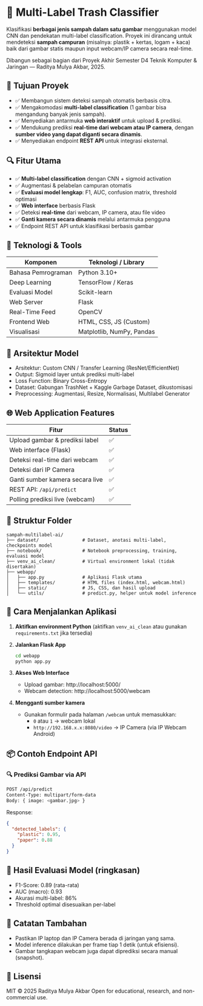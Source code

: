 # 🧠 Multi-Label Trash Classifier

Klasifikasi **berbagai jenis sampah dalam satu gambar** menggunakan model CNN dan pendekatan multi-label classification. Proyek ini dirancang untuk mendeteksi **sampah campuran** (misalnya: plastik + kertas, logam + kaca) baik dari gambar statis maupun input webcam/IP camera secara real-time.

Dibangun sebagai bagian dari Proyek Akhir Semester D4 Teknik Komputer & Jaringan — Raditya Mulya Akbar, 2025.

## 🎯 Tujuan Proyek

* ✅ Membangun sistem deteksi sampah otomatis berbasis citra.
* ✅ Mengakomodasi **multi-label classification** (1 gambar bisa mengandung banyak jenis sampah).
* ✅ Menyediakan antarmuka **web interaktif** untuk upload & prediksi.
* ✅ Mendukung prediksi **real-time dari webcam atau IP camera**, dengan **sumber video yang dapat diganti secara dinamis**.
* ✅ Menyediakan endpoint **REST API** untuk integrasi eksternal.

## 🔍 Fitur Utama

* ✅ **Multi-label classification** dengan CNN + sigmoid activation
* ✅ Augmentasi & pelabelan campuran otomatis
* ✅ **Evaluasi model lengkap**: F1, AUC, confusion matrix, threshold optimasi
* ✅ **Web interface** berbasis Flask
* ✅ Deteksi **real-time** dari webcam, IP camera, atau file video
* ✅ **Ganti kamera secara dinamis** melalui antarmuka pengguna
* ✅ Endpoint REST API untuk klasifikasi berbasis gambar

## 🧪 Teknologi & Tools

| Komponen | Teknologi / Library |
|----------|-------------------|
| Bahasa Pemrograman | Python 3.10+ |
| Deep Learning | TensorFlow / Keras |
| Evaluasi Model | Scikit-learn |
| Web Server | Flask |
| Real-Time Feed | OpenCV |
| Frontend Web | HTML, CSS, JS (Custom) |
| Visualisasi | Matplotlib, NumPy, Pandas |

## 🧠 Arsitektur Model

* Arsitektur: Custom CNN / Transfer Learning (ResNet/EfficientNet)
* Output: Sigmoid layer untuk prediksi multi-label
* Loss Function: Binary Cross-Entropy
* Dataset: Gabungan TrashNet + Kaggle Garbage Dataset, dikustomisasi
* Preprocessing: Augmentasi, Resize, Normalisasi, Multilabel Generator

## 🌐 Web Application Features

| Fitur | Status |
|-------|--------|
| Upload gambar & prediksi label | ✅ |
| Web interface (Flask) | ✅ |
| Deteksi real-time dari webcam | ✅ |
| Deteksi dari IP Camera | ✅ |
| Ganti sumber kamera secara live | ✅ |
| REST API: `/api/predict` | ✅ |
| Polling prediksi live (webcam) | ✅ |

## 🧰 Struktur Folder

```
sampah-multilabel-ai/
├── dataset/                # Dataset, anotasi multi-label, checkpoints model
├── notebook/               # Notebook preprocessing, training, evaluasi model
├── venv_ai_clean/          # Virtual environment lokal (tidak disertakan)
├── webapp/
│   ├── app.py              # Aplikasi Flask utama
│   ├── templates/          # HTML files (index.html, webcam.html)
│   ├── static/             # JS, CSS, dan hasil upload
│   └── utils/              # predict.py, helper untuk model inference
```

## 🚀 Cara Menjalankan Aplikasi

1. **Aktifkan environment Python** (aktifkan `venv_ai_clean` atau gunakan `requirements.txt` jika tersedia)

2. **Jalankan Flask App**
   ```bash
   cd webapp
   python app.py
   ```

3. **Akses Web Interface**
   * Upload gambar: http://localhost:5000/
   * Webcam detection: http://localhost:5000/webcam

4. **Mengganti sumber kamera**
   * Gunakan formulir pada halaman `/webcam` untuk memasukkan:
     * `0` atau `1` → webcam lokal
     * `http://192.168.x.x:8080/video` → IP Camera (via IP Webcam Android)

## 📦 Contoh Endpoint API

### 🔍 Prediksi Gambar via API

```bash
POST /api/predict
Content-Type: multipart/form-data
Body: { image: <gambar.jpg> }
```

Response:
```json
{
  "detected_labels": {
    "plastic": 0.95,
    "paper": 0.88
  }
}
```

## 🧠 Hasil Evaluasi Model (ringkasan)

* F1-Score: 0.89 (rata-rata)
* AUC (macro): 0.93
* Akurasi multi-label: 86%
* Threshold optimal disesuaikan per-label

## 📌 Catatan Tambahan

* Pastikan IP laptop dan IP Camera berada di jaringan yang sama.
* Model inference dilakukan per frame tiap 1 detik (untuk efisiensi).
* Gambar tangkapan webcam juga dapat diprediksi secara manual (snapshot).

## 📜 Lisensi

MIT © 2025 Raditya Mulya Akbar
Open for educational, research, and non-commercial use.